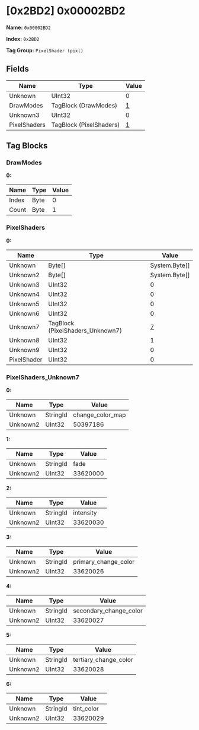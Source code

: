 # [0x2BD2] 0x00002BD2

**Name:** ```0x00002BD2```

**Index:** ```0x2BD2```

**Tag Group:** ```PixelShader (pixl)```

## Fields

Name	| Type	| Value
---	|---	|---	|
Unknown	|UInt32	|0
DrawModes	|TagBlock (DrawModes)	|[1](#drawmodes)
Unknown3	|UInt32	|0
PixelShaders	|TagBlock (PixelShaders)	|[1](#pixelshaders)


## Tag Blocks

### DrawModes

**0:**

Name	| Type	| Value
---	|---	|---	|
Index	|Byte	|0
Count	|Byte	|1


### PixelShaders

**0:**

Name	| Type	| Value
---	|---	|---	|
Unknown	|Byte[]	|System.Byte[]
Unknown2	|Byte[]	|System.Byte[]
Unknown3	|UInt32	|0
Unknown4	|UInt32	|0
Unknown5	|UInt32	|0
Unknown6	|UInt32	|0
Unknown7	|TagBlock (PixelShaders_Unknown7)	|[7](#pixelshaders_unknown7)
Unknown8	|UInt32	|1
Unknown9	|UInt32	|0
PixelShader	|UInt32	|0


### PixelShaders_Unknown7

**0:**

Name	| Type	| Value
---	|---	|---	|
Unknown	|StringId	|change_color_map
Unknown2	|UInt32	|50397186


**1:**

Name	| Type	| Value
---	|---	|---	|
Unknown	|StringId	|fade
Unknown2	|UInt32	|33620000


**2:**

Name	| Type	| Value
---	|---	|---	|
Unknown	|StringId	|intensity
Unknown2	|UInt32	|33620030


**3:**

Name	| Type	| Value
---	|---	|---	|
Unknown	|StringId	|primary_change_color
Unknown2	|UInt32	|33620026


**4:**

Name	| Type	| Value
---	|---	|---	|
Unknown	|StringId	|secondary_change_color
Unknown2	|UInt32	|33620027


**5:**

Name	| Type	| Value
---	|---	|---	|
Unknown	|StringId	|tertiary_change_color
Unknown2	|UInt32	|33620028


**6:**

Name	| Type	| Value
---	|---	|---	|
Unknown	|StringId	|tint_color
Unknown2	|UInt32	|33620029



